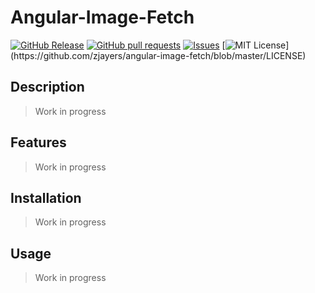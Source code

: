 # Angular-Image-Fetch
[![GitHub Release](https://img.shields.io/github/release/zjayers/angular-image-fetch.svg?style=flat)](https://github.com/zjayers/angular-image-fetch/releases)
[![GitHub pull requests](https://img.shields.io/github/issues-pr/zjayers/angular-image-fetch.svg?style=flat)](https://github.com/zjayers/angular-image-fetch/pulls)
[![Issues](https://img.shields.io/github/issues-raw/zjayers/angular-image-fetch.svg?maxAge=25000)](https://github.com/zjayers/angular-image-fetch/issues)
[![MIT License](https://img.shields.io/apm/l/atomic-ui.svg?)](https://github.com/zjayers/angular-image-fetch/blob/master/LICENSE)

## Description

> Work in progress

## Features

> Work in progress

## Installation

> Work in progress

## Usage

> Work in progress
